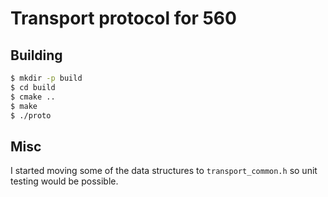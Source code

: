 # Transport protocol for 560

## Building
```sh
$ mkdir -p build
$ cd build
$ cmake ..
$ make
$ ./proto
```

## Misc

I started moving some of the data structures to `transport_common.h`
so unit testing would be possible.
